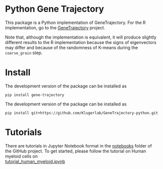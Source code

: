 # Python Gene Trajectory
This package is a Python implementation of GeneTrajectory. 
For the R implementation, go to the [GeneTrajectory](https://github.com/KlugerLab/GeneTrajectory) project. 

Note that, although the implementation is equivalent, it will produce slightly different results to the R implementation
because the signs of eigenvectors may differ and because of the randomness of K-means during the `coarse_grain` step. 


# Install #
The development version of the package can be installed as 
```
pip install gene-trajectory
```

The development version of the package can be installed as 
```
pip install git+https://github.com/Klugerlab/GeneTrajectory-python.git
```

# Tutorials #
There are tutorials in Jupyter Notebook format in the
[notebooks](https://github.com/KlugerLab/GeneTrajectory-python/tree/main/notebooks) folder of the GitHub project. 
To get started, please follow the tutorial on Human myeloid cells on  
[tutorial_human_myeloid.ipynb](https://github.com/KlugerLab/GeneTrajectory-python/blob/main/notebooks/tutorial_human_myeloid.ipynb)

